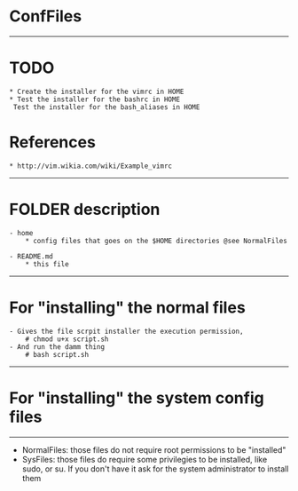 # ConfFiles

--------------------------------------------------------------------------------

# TODO
	* Create the installer for the vimrc in HOME
	* Test the installer for the bashrc in HOME
	 Test the installer for the bash_aliases in HOME

# References
	* http://vim.wikia.com/wiki/Example_vimrc
		
 --------------------------------------------------------------------------------

# FOLDER description
	- home
		* config files that goes on the $HOME directories @see NormalFiles

	- README.md
		* this file

--------------------------------------------------------------------------------

# For "installing" the normal files
	- Gives the file scrpit installer the execution permission,
		# chmod u+x script.sh
	- And run the damm thing
		# bash script.sh

--------------------------------------------------------------------------------

# For "installing" the system config files

--------------------------------------------------------------------------------

* NormalFiles: those files do not require root permissions to be "installed"
* SysFiles: those files do require some privilegies to be installed, like sudo, or su. If you don't have it ask for the system administrator to install them
		
